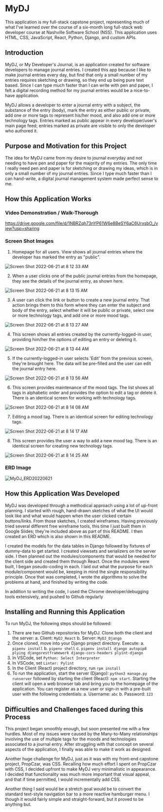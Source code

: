 # MyDJ
This application is my full-stack capstone project, representing much of what I've learned over the course of a six-month long full-stack web developer course at Nashville Software School (NSS). This application uses HTML, CSS, JavaScript, React, Python, Django, and custom APIs. 

## Introduction
MyDJ, or My Developer's Journal, is an application created for software developers to manage journal entries. I created this app because I like to make journal entries every day, but find that only a small number of my entries requires sketching or drawing, so they end up being pure text based. Since I can type much faster than I can write with pen and paper, I felt a digital recording method for my journal entries would be a nice-to-have application.

MyDJ allows a developer to enter a journal entry with a subject, the substance of the entry (body), mark the entry as either public or private, add one or more tags to represent his/her mood, and also add one or more technology tags. Entries marked as public appear in every developer/user's main page feed; entries marked as private are visible to only the developer who authored it.

## Purpose and Motivation for this Project
The idea for MyDJ came from my desire to journal everyday and not needing to have pen and paper for the majority of my entries. The only time I really need pen and paper is for sketching or drawing my ideas, which is in only a small number of my journal entries. Since I type much faster than I can hand-write, a digital journal management system made perfect sense to me.


## How this Application Works

### Video Demonstration / Walk-Thorough

 https://drive.google.com/file/d/1NBRZqh73nYP61W6e8BeSY6aC6UrxsbO_/view?usp=sharing

### Screen Shot Images

1. Homepage for all users. View shows all journal entries where the developer has marked the entry as "public". 

![Screen Shot 2022-06-21 at 8 12 33 AM](https://user-images.githubusercontent.com/10354411/174810903-9aee1047-68e0-44c4-bda8-72b4d8a52034.png)


2. When a user clicks one of the public journal entries from the homepage, they see the details of the journal entry, as shown here.

![Screen Shot 2022-06-21 at 8 13 15 AM](https://user-images.githubusercontent.com/10354411/174810941-2c8b0f89-5fad-425f-a076-b603ff37220a.png)


3. A user can click the link or button to create a new journal entry. That action brings them to this form where they can enter the subject and body of the entry, select whether it will be public or private, select one or more technology tags, and add one or more mood tags.

![Screen Shot 2022-06-21 at 8 13 27 AM](https://user-images.githubusercontent.com/10354411/174810983-1dbb9aa9-5a46-4a0f-96cc-bfd61f689190.png)


4. This screen shows all entries created by the currently-logged-in user, providing him/her the options of editing an entry or deleting it.

![Screen Shot 2022-06-21 at 8 13 44 AM](https://user-images.githubusercontent.com/10354411/174811022-c3bf21b3-02b1-4085-a92b-d2bd8f931c27.png)


5.  If the currently-logged-in user selects 'Edit' from the previous screen, they're brought here. The data will be pre-filled and the user can edit the journal entry here.

![Screen Shot 2022-06-21 at 8 13 56 AM](https://user-images.githubusercontent.com/10354411/174811052-b5aa787a-c9b6-4dbd-96dc-f12fa6f6d82a.png)


6.  This screen provides maintenance of the mood tags. The list shows all tags in alphabetic order and provides the option to edit a tag or delete it. There is an identical screen for working with technology tags.

![Screen Shot 2022-06-21 at 8 14 08 AM](https://user-images.githubusercontent.com/10354411/174811097-a4dbef34-fd8f-4451-9b6e-e6ad74aaf5fa.png)


7. Editing a mood tag. There is an identical screen for editing technology tags.

![Screen Shot 2022-06-21 at 8 14 17 AM](https://user-images.githubusercontent.com/10354411/174811145-9f332f80-d623-4bf8-85bd-3cdeb51122ff.png)


8.  This screen provides the user a way to add a new mood tag. There is an identical screen for creating new technology tags.

![Screen Shot 2022-06-21 at 8 14 25 AM](https://user-images.githubusercontent.com/10354411/174811196-1b7cfbce-804f-4f62-b295-da70c6d1f18f.png)



### ERD Image

![MyDJ_ERD20220621](https://user-images.githubusercontent.com/10354411/174880515-ab93ff6d-4dff-4c17-bbc3-7a64b52691ef.png)



## How this Application Was Developed
MyDJ was developed through a methodical approach using a lot of up-front planning. I started with rough, hand-drawn sketches of what the UI would look like and what would happen when the user clicked certain buttons/links. From those sketches, I created wireframes. Having previously tried several different free wireframe tools, this time I just built them in Google Slides; they're included above as part of this README. I then created an ERD which is also shown in this README. 

I created the models for the data tables in Django followed by fixtures of dummy-data to get started. I created viewsets and serializers on the server side. I then planned out the modules/components that would be needed for the client side and created them through React. Once the modules were built, I began pseudo-coding in each. I laid out what the purpose for each module/component would be, keeping in mind the single responsibility principle. Once that was completed, I wrote the algorithms to solve the problems at hand, and finished by writing the code.

In addition to writing the code, I used the Chrome developer/debugging tools extensively, and pushed to Github regularly

## Installing and Running this Application
To run MyDJ, the following steps should be followed: 
1. There are two Github repositories for MyDJ. Clone both the client and the server:
     a. Client: `MyDJ_React`
     b. Server: `MyDJ_Django`
2. Once cloned, move into your Django project directory. Execute:
     a. `pipenv install`
     b. `pipenv shell` 
     c. `pipenv install django autopip8 plying djangorestframework django-cors-headers plyint-django`
3. In VSCode, set `Python: Select Interpreter`
4. In VSCode, set `Linter: Pylint`
5. In the Client (React) project directory, run `rpm install`
6. To run the application, start the server (Django): `python3 manage.py runserver` followed by starting the client (React): `npm start`. Starting the client will open a web browser tab and bring you to the homepage of the application. You can register as a new user or sign-in with a pre-built user with the following credentials:
	a. Username: `abc`
  b. Password: `123`
  
  
## Difficulties and Challenges faced during this Process
This project began smoothly enough, but soon presented me with a few hurdles. Most of my issues were caused by the Many-to-Many relationships involving the use of multiple tags for the moods and technologies associated to a journal entry. After struggling with that concept on several aspects of the application, I finally was able to make it work as designed.

Another huge challenge for MyDJ, just as it was with my front-end capstone project, PropCzar, was CSS. Recalling how much effort I spent on PropCzar with CSS, I decided upfront to make MyDJ very minimalistic in appearance. I decided that functionality was much more important that visual appeal, and that if time permitted, I would incrementally add CSS. 

Another thing I said would be a stretch goal would be to convert the standard text-style navigation bar to a more reactive hamburger menu. I though it would fairly simple and straight-forward, but it proved to be anything but. 
